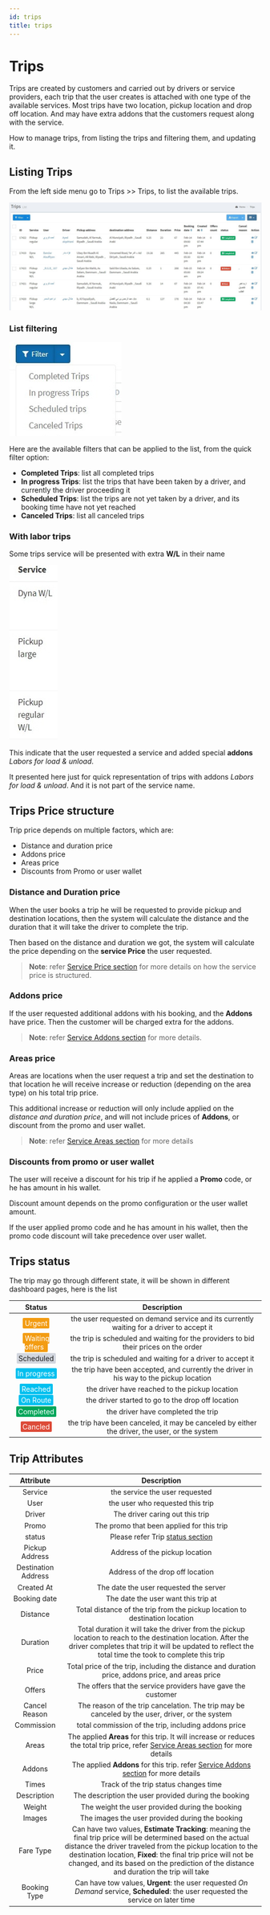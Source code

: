 ```yaml
---
id: trips
title: trips
---
```


# Trips

Trips are created by customers and carried out by drivers or service providers, each trip that the user creates is attached with one type of the available services. Most trips have two location, pickup location and drop off location. And may have extra addons that the customers request along with the service.

How to manage trips, from listing the trips and filtering them, and updating it.



## Listing Trips

From the left side menu go to Trips >> Trips, to list the available trips.

![Trips list](/img/dashboard/trips-list.jpg)



### List filtering

![Trips list quick filter](/img/dashboard/trips-quick-filter.jpg)



Here are the available filters that can be applied to the list, from the quick filter option:

- **Completed Trips**: list all completed trips
- **In progress Trips**: list the trips that have been taken by a driver, and currently the driver proceeding it
- **Scheduled Trips**: list the trips are not yet taken by a driver, and its booking time have not yet reached
- **Canceled Trips**: list all canceled trips



### With labor trips

Some trips service will be presented with extra **W/L** in their name

![Trip list service](/img/dashboard/trips-list-services.jpg)

This indicate that the user requested a service and added special **addons** *Labors for load & unload*.

It presented here just for quick representation of trips with addons *Labors for load & unload*. And it is not part of the service name.



## Trips Price structure

Trip price depends on multiple factors,  which are:

- Distance and duration price
- Addons price
- Areas price
- Discounts from Promo or user wallet

### Distance and Duration price

When the user books a trip he will be requested to provide pickup and destination locations, then the system will calculate the distance and the duration that it will take the driver to complete the trip.

Then based on the distance and duration we got, the system will calculate the price depending on the **service Price** the user requested.

> **Note**: refer [Service Price section](dashboard/services.md#prices) for more details on how the service price is structured.



### Addons price

If the user requested additional addons with his booking, and the **Addons** have price. Then the customer will be charged extra for the addons. 

> **Note**: refer [Service Addons section](dashboard/services.md#addons) for more details.



### Areas price

Areas are locations when the user request a trip and set the destination to that location he will receive increase or reduction (depending on the area type) on his total trip price.

This additional increase or reduction will only include applied on the *distance and duration price*, and will not include prices of **Addons**, or discount from the promo and user wallet.

> **Note**: refer [Service Areas section](dashboard/services.md#areas) for more details



### Discounts from promo or user wallet

The user will receive a discount for his trip if he applied a **Promo** code, or he has amount in his wallet.

Discount amount depends on the promo configuration or the user wallet amount.

If the user applied promo code and he has amount in his wallet, then the promo code discount will take precedence over user wallet.



## Trips status

The trip may go through different state, it will be shown in different dashboard pages, here is the list

|                            Status                            |                         Description                          |
| :----------------------------------------------------------: | :----------------------------------------------------------: |
| <span style="background-color:#f39c12; color:white;border-radius:2px;padding:2px 4px; font-size:14px">Urgent</span> | the user requested on demand service and its currently waiting for a driver to accept it |
| <span style="background-color:#f39c12; color:white;border-radius:2px;padding:2px 4px; font-size:14px">Waiting offers </span> | the trip is scheduled and waiting for the providers to bid their prices on the order |
| <span style="background-color:#d2d6de;border-radius:2px;padding:2px 4px; font-size:14px">Scheduled</span> | the trip is scheduled and waiting for a driver to accept it  |
| <span style="background-color:#00c0ef;color:#fff;border-radius:2px;padding:2px 4px; font-size:14px">In progress</span> | the trip have been accepted, and currently the driver in his way to the pickup location |
| <span style="background-color:#00c0ef;color:#fff;border-radius:2px;padding:2px 4px; font-size:14px">Reached</span> |        the driver have reached to the pickup location        |
| <span style="background-color:#00c0ef;color:#fff;border-radius:2px;padding:2px 4px; font-size:14px">On Route</span> |      the driver started to go to the drop off location       |
| <span style="background-color:#00a65a;color:#fff;border-radius:2px;padding:2px 4px; font-size:14px">Completed</span> |              the driver have completed the trip              |
| <span style="background-color:#dd4b39;color:#fff;border-radius:2px;padding:2px 4px; font-size:14px">Cancled</span> | the trip have been canceled, it may be canceled by either the driver, the user, or the system |



## Trip Attributes

|      Attribute      |                         Description                          |
| :-----------------: | :----------------------------------------------------------: |
|       Service       |                the service the user requested                |
|        User         |               the user who requested this trip               |
|       Driver        |               The driver caring out this trip                |
|        Promo        |          The promo that been applied for this trip           |
|       status        |      Please refer Trip [status section](#trips-status)       |
|   Pickup Address    |                Address of the pickup location                |
| Destination Address |               Address of the drop off location               |
|     Created At      |            The date the user requested the server            |
|    Booking date     |             The date the user want this trip at              |
|      Distance       | Total distance of the trip from the pickup location to destination location |
|      Duration       | Total duration it will take the driver from the pickup location to reach to the destination location. After the driver completes that trip it will be updated to reflect the total time the took to complete this trip |
|        Price        | Total price of the trip, including the distance and duration price, addons price, and areas price |
|       Offers        | The offers that the service providers have gave the customer |
|    Cancel Reason    | The reason of the trip cancelation. The trip may be canceled by the user, driver, or the system |
|     Commission      |     total commission of the trip, including addons price     |
|        Areas        | The applied **Areas** for this trip. It will increase or reduces the total trip price, refer [Service Areas section](dashboard/services.md#areas) for more details |
|       Addons        | The applied **Addons** for this trip. refer [Service Addons section](dashboard/services.md#addons) for more details |
|        Times        |            Track of the trip status changes time             |
|     Description     |     The description the user provided during the booking     |
|       Weight        |       The weight the user provided during the booking        |
|       Images        |       The images the user provided during the booking        |
|      Fare Type      | Can have two values, **Estimate Tracking**: meaning the final trip price will be determined based on the actual distance the driver traveled from the pickup location to the destination location, **Fixed**: the final trip price will not be changed, and its based on the prediction of the distance and duration the trip will take |
|    Booking Type     | Can have tow values, **Urgent**: the user requested *On Demand* service, **Scheduled**: the user requested the service on later time |


